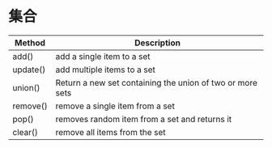 # 集合

|Method|Description|
|---|---|
|add() |  add a single item to a set |
|update() | add multiple items to a set |
|union() |	Return a new set containing the union of two or more sets|
|remove() |remove a single item from a set|
|pop() | removes random item from a set and returns it|
|clear() | remove all items from the set|

